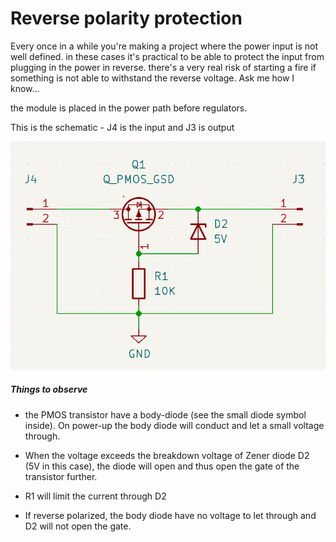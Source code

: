 # Reverse polarity protection

Every once in a while you're making a project where the power input is not well defined. in these cases it's practical to be able to protect the input from plugging in the power in reverse. there's a very real risk of starting a fire if something is not able to withstand the reverse voltage. Ask me how I know...

the module is placed in the power path before regulators.

This is the schematic - J4 is the input and J3 is output

![](reversePolarityProtection.png)

##### Things to observe

* the PMOS transistor have a body-diode (see the small diode symbol inside). On power-up the body diode will conduct and let a small voltage through.

* When the voltage exceeds the breakdown voltage of Zener diode D2 (5V in this case), the diode will open and thus open the gate of the transistor further.

* R1 will limit the current through D2

* If reverse polarized, the body diode have no voltage to let through and D2 will not open the gate.
